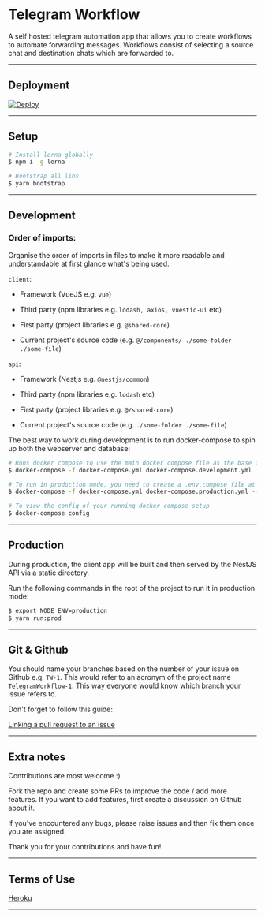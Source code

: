 # Telegram Workflow

A self hosted telegram automation app that allows you to create workflows to automate forwarding messages. Workflows consist of selecting a source chat and destination chats which are forwarded to.

---

## Deployment

<a href="https://heroku.com/deploy?template=https://github.com/m-t-a97/telegram-workflow">
  <img src="https://www.herokucdn.com/deploy/button.svg" alt="Deploy">
</a>

---

## Setup

```bash
# Install lerna globally
$ npm i -g lerna

# Bootstrap all libs
$ yarn bootstrap
```

---

## Development

### Order of imports:

Organise the order of imports in files to make it more readable and understandable at first glance what's being used.

`client`:

- Framework (VueJS e.g. `vue`)

- Third party (npm libraries e.g. `lodash, axios, vuestic-ui` etc)

- First party (project libraries e.g. `@shared-core`)

- Current project's source code (e.g. `@/components/ ./some-folder ./some-file`)

`api`:

- Framework (Nestjs e.g. `@nestjs/common`)

- Third party (npm libraries e.g. `lodash` etc)

- First party (project libraries e.g. `@/shared-core`)

- Current project's source code (e.g. `./some-folder ./some-file`)

The best way to work during development is to run docker-compose to spin up both the webserver and database:

```bash
# Runs docker compose to use the main docker compose file as the base file and then using the second file to choose which environment to run on. (This runs in development mode)
$ docker-compose -f docker-compose.yml docker-compose.development.yml

# To run in production mode, you need to create a .env.compose file at the project root and specify the environment variables inside of it as shown in the .env.compose.example file.
$ docker-compose -f docker-compose.yml docker-compose.production.yml --project-directory ./.env.compose

# To view the config of your running docker compose setup
$ docker-compose config
```

---

## Production

During production, the client app will be built and then served by the NestJS API via a static directory.

Run the following commands in the root of the project to run it in production mode:

```bash
$ export NODE_ENV=production
$ yarn run:prod
```

---

## Git & Github

You should name your branches based on the number of your issue on Github e.g. `TW-1`. This would refer to an acronym of the project name `TelegramWorkflow-1`. This way everyone would know which branch your issue refers to.

Don't forget to follow this guide:

[Linking a pull request to an issue](https://docs.github.com/en/issues/tracking-your-work-with-issues/linking-a-pull-request-to-an-issue#linking-a-pull-request-to-an-issue-using-a-keyword)

---

## Extra notes

Contributions are most welcome :)

Fork the repo and create some PRs to improve the code / add more features. If you want to add features, first create a discussion on Github about it.

If you've encountered any bugs, please raise issues and then fix them once you are assigned.

Thank you for your contributions and have fun!

---

## Terms of Use

[Heroku](https://www.heroku.com/policy/heroku-elements-terms)

---
